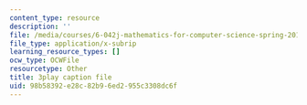 ```yaml
---
content_type: resource
description: ''
file: /media/courses/6-042j-mathematics-for-computer-science-spring-2015/98b58392e28c82b96ed2955c3308dc6f_I1HpgnWQI7I.srt
file_type: application/x-subrip
learning_resource_types: []
ocw_type: OCWFile
resourcetype: Other
title: 3play caption file
uid: 98b58392-e28c-82b9-6ed2-955c3308dc6f
---
```


